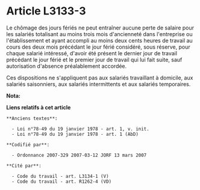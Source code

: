 # Article L3133-3

Le chômage des jours fériés ne peut entraîner aucune perte de salaire pour les salariés totalisant au moins trois mois
d'ancienneté dans l'entreprise ou l'établissement et ayant accompli au moins deux cents heures de travail au cours des deux
mois précédant le jour férié considéré, sous réserve, pour chaque salarié intéressé, d'avoir été présent le dernier jour de
travail précédant le jour férié et le premier jour de travail qui lui fait suite, sauf autorisation d'absence préalablement
accordée.

Ces dispositions ne s'appliquent pas aux salariés travaillant à domicile, aux salariés saisonniers, aux salariés
intermittents et aux salariés temporaires.

**Nota:**



**Liens relatifs à cet article**

	**Anciens textes**:

	  - Loi n°78-49 du 19 janvier 1978 - art. 1, v. init.
	  - Loi n°78-49 du 19 janvier 1978 - art. 1 (AbD)

	**Codifié par**:

	  - Ordonnance 2007-329 2007-03-12 JORF 13 mars 2007

	**Cité par**:

	  - Code du travail - art. L3134-1 (V)
	  - Code du travail - art. R1262-4 (VD)
